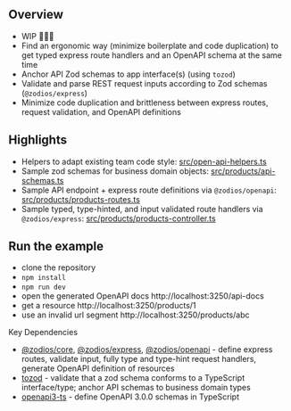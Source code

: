 ## Overview

- WIP 🚧👷‍♂️
- Find an ergonomic way (minimize boilerplate and code duplication) to get typed express route handlers and an OpenAPI schema at the same time
- Anchor API Zod schemas to app interface(s) (using `tozod`)
- Validate and parse REST request inputs according to Zod schemas (`@zodios/express`)
- Minimize code duplication and brittleness between express routes, request validation, and OpenAPI definitions

## Highlights

- Helpers to adapt existing team code style: [src/open-api-helpers.ts](src/zodios-helpers.ts)
- Sample zod schemas for business domain objects: [src/products/api-schemas.ts](src/products/api-schemas.ts)
- Sample API endpoint + express route definitions via `@zodios/openapi`: [src/products/products-routes.ts](src/products/products-routes.ts)
- Sample typed, type-hinted, and input validated route handlers via `@zodios/express`: [src/products/products-controller.ts](src/products/products-controller.ts)


## Run the example

- clone the repository
- `npm install`
- `npm run dev`
- open the generated OpenAPI docs http://localhost:3250/api-docs
- get a resource http://localhost:3250/products/1
- use an invalid url segment http://localhost:3250/products/abc

Key Dependencies

- [@zodios/core](http://www.npmjs.com/package/@zodios/core), [@zodios/express](http://www.npmjs.com/package/@zodios/express), [@zodios/openapi](http://www.npmjs.com/package/@zodios/openapi) - define express routes, validate input, fully type and type-hint request handlers, generate OpenAPI definition of resources
- [tozod](https://www.npmjs.com/package/tozod) - validate that a zod schema conforms to a TypeScript interface/type; anchor API schemas to business domain types
- [openapi3-ts](https://www.npmjs.com/package/openapi3-ts) - define OpenAPI 3.0.0 schemas in TypeScript
